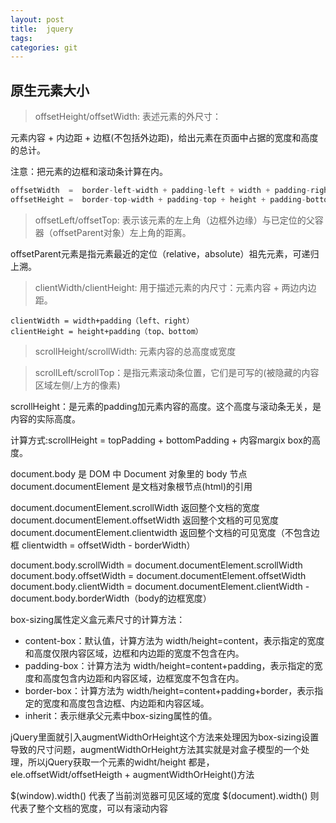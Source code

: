 ```yaml
---
layout: post
title:  jquery
tags:
categories: git
---
```



原生元素大小
------------

>  offsetHeight/offsetWidth: 表述元素的外尺寸：

元素内容 + 内边距 + 边框(不包括外边距)，给出元素在页面中占据的宽度和高度的总计。

注意：把元素的边框和滚动条计算在内。

```javascript
offsetWidth  =  border-left-width + padding-left + width + padding-right + border-right-width;
offsetHeight =  border-top-width + padding-top + height + padding-bottom + border-bottom-width;
```

> offsetLeft/offsetTop: 表示该元素的左上角（边框外边缘）与已定位的父容器（offsetParent对象）左上角的距离。

offsetParent元素是指元素最近的定位（relative，absolute）祖先元素，可递归上溯。

> clientWidth/clientHeight: 用于描述元素的内尺寸：元素内容 + 两边内边距。

```
clientWidth = width+padding（left、right）
clientHeight = height+padding（top、bottom）
```

>  scrollHeight/scrollWidth: 元素内容的总高度或宽度

>  scrollLeft/scrollTop：是指元素滚动条位置，它们是可写的(被隐藏的内容区域左侧/上方的像素)

scrollHeight：是元素的padding加元素内容的高度。这个高度与滚动条无关，是内容的实际高度。

计算方式:scrollHeight = topPadding + bottomPadding + 内容margix box的高度。

document.body 是 DOM 中 Document 对象里的 body 节点
document.documentElement 是文档对象根节点(html)的引用

document.documentElement.scrollWidth 返回整个文档的宽度
document.documentElement.offsetWidth 返回整个文档的可见宽度
document.documentElement.clientwidth 返回整个文档的可见宽度（不包含边框 clientwidth = offsetWidth - borderWidth）

document.body.scrollWidth = document.documentElement.scrollWidth
document.body.offsetWidth = document.documentElement.offsetWidth
document.body.clientWidth = document.documentElement.clientWidth - document.body.borderWidth（body的边框宽度）


box-sizing属性定义盒元素尺寸的计算方法：

* content-box：默认值，计算方法为 width/height=content，表示指定的宽度和高度仅限内容区域，边框和内边距的宽度不包含在内。
* padding-box：计算方法为 width/height=content+padding，表示指定的宽度和高度包含内边距和内容区域，边框宽度不包含在内。
* border-box：计算方法为 width/height=content+padding+border，表示指定的宽度和高度包含边框、内边距和内容区域。
* inherit：表示继承父元素中box-sizing属性的值。

jQuery里面就引入augmentWidthOrHeight这个方法来处理因为box-sizing设置导致的尺寸问题，augmentWidthOrHeight方法其实就是对盒子模型的一个处理，所以jQuery获取一个元素的widht/height 都是，ele.offsetWidt/offsetHeigth + augmentWidthOrHeight()方法


$(window).width()   代表了当前浏览器可见区域的宽度
$(document).width()  则代表了整个文档的宽度，可以有滚动内容
